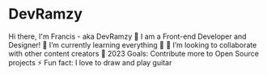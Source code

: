 # DevRamzy
Hi there, I'm Francis - aka DevRamzy 👋
I am a Front-end Developer and Designer!
🌱 I’m currently learning everything 🤣
👯 I’m looking to collaborate with other content creators
🥅 2023 Goals: Contribute more to Open Source projects
⚡ Fun fact: I love to draw and play guitar
